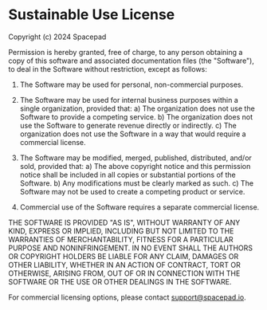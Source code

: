 # Sustainable Use License

Copyright (c) 2024 Spacepad

Permission is hereby granted, free of charge, to any person obtaining a copy
of this software and associated documentation files (the "Software"), to deal
in the Software without restriction, except as follows:

1. The Software may be used for personal, non-commercial purposes.
2. The Software may be used for internal business purposes within a single organization, provided that:
   a) The organization does not use the Software to provide a competing service.
   b) The organization does not use the Software to generate revenue directly or indirectly.
   c) The organization does not use the Software in a way that would require a commercial license.

3. The Software may be modified, merged, published, distributed, and/or sold, provided that:
   a) The above copyright notice and this permission notice shall be included in all copies or substantial portions of the Software.
   b) Any modifications must be clearly marked as such.
   c) The Software may not be used to create a competing product or service.

4. Commercial use of the Software requires a separate commercial license.

THE SOFTWARE IS PROVIDED "AS IS", WITHOUT WARRANTY OF ANY KIND, EXPRESS OR
IMPLIED, INCLUDING BUT NOT LIMITED TO THE WARRANTIES OF MERCHANTABILITY,
FITNESS FOR A PARTICULAR PURPOSE AND NONINFRINGEMENT. IN NO EVENT SHALL THE
AUTHORS OR COPYRIGHT HOLDERS BE LIABLE FOR ANY CLAIM, DAMAGES OR OTHER
LIABILITY, WHETHER IN AN ACTION OF CONTRACT, TORT OR OTHERWISE, ARISING FROM,
OUT OF OR IN CONNECTION WITH THE SOFTWARE OR THE USE OR OTHER DEALINGS IN THE
SOFTWARE.

For commercial licensing options, please contact support@spacepad.io. 